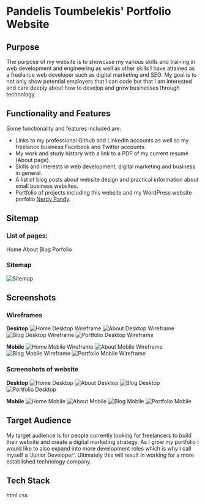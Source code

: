 # Pandelis Toumbelekis' Portfolio Website

## Purpose

The purpose of my website is to showcase my various skills and training in web development and engineering as well as other skills I have attained as a freelance web 
developer such as digital marketing and SEO. My goal is to not only show potential employers that I can code but that I am interested and care deeply about 
how to develop and grow businesses through technology.

## Functionality and Features

Some functionality and features included are:
- Links to my professional Github and LinkedIn accounts as well as my freelance business Facebook and Twitter accounts.
- My work and study history with a link to a PDF of my current resumé (About page).
- Skills and interests in web development, digital marketing and business in general.
- A list of blog posts about website design and practical information about small business websites.
- Portfolio of projects including this website and my WordPress website porfolio [Nerdy Pandy](https://nerdypandy.com.au).

## Sitemap

### List of pages:
Home
About
Blog
Porfolio

### Sitemap
![Sitemap](docs/sitemap.JPG)

## Screenshots

### Wireframes

**Desktop**
![Home Desktop Wireframe](docs/Home_desktop_wireframe.JPG)
![About Desktop Wireframe](docs/About_desktop_wireframe.JPG)
![Blog Desktop Wireframe](docs/Blog_desktop_wireframe.JPG)
![Portfolio Desktop Wireframe](docs/Portfolio_desktop_wireframe.JPG)

**Mobile**
![Home Mobile Wireframe](docs/Home_mobile_wireframe.JPG)
![About Mobile Wireframe](docs/About_mobile_wireframe.JPG)
![Blog Mobile Wireframe](docs/Blog_mobile_wireframe.JPG)
![Portfolio Mobile Wireframe](docs/Portfolio_mobile_wireframe.JPG)

### Screenshots of website

**Desktop**
![Home Desktop](docs/Home_desktop_screenshot.JPG)
![About Desktop](docs/About_desktop_screenshot.JPG)
![Blog Desktop](docs/Blog_desktop_screenshot.JPG)
![Portfolio Desktop](docs/Home_desktop_screenshot.JPG)

**Mobile**
![Home Mobile](docs/Home_mobile_screenshot.JPG)
![About Mobile](docs/About_mobile_screenshot.JPG)
![Blog Mobile](docs/Blog_mobile_screenshot.JPG)
![Portfolio Mobile](docs/Portfolio_mobile_screenshot.JPG)

## Target Audience

My target audience is for people currently looking for freelancers to build their website and create a digital marketing strategy. As I grow my portfolio I would like to 
also expand into more development roles which is why I call myself a 'Junior Developer'. Ultimately this will result in working for a more established technology company.

## Tech Stack
html
css
